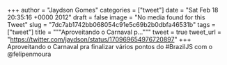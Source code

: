 
+++
author = "Jaydson Gomes"
categories = ["tweet"]
date = "Sat Feb 18 20:35:16 +0000 2012"
draft = false
image = "No media found for this Tweet"
slug = "7dc7ab1742bb068054c91e5c69b2b0dbfa46531b"
tags = ["tweet"]
title = """Aproveitando o Carnaval p..."""
tweet = true
tweet_url = "https://twitter.com/jaydson/status/170969654976720897"
+++
Aproveitando o Carnaval pra finalizar vários pontos do #BrazilJS com o @felipenmoura
